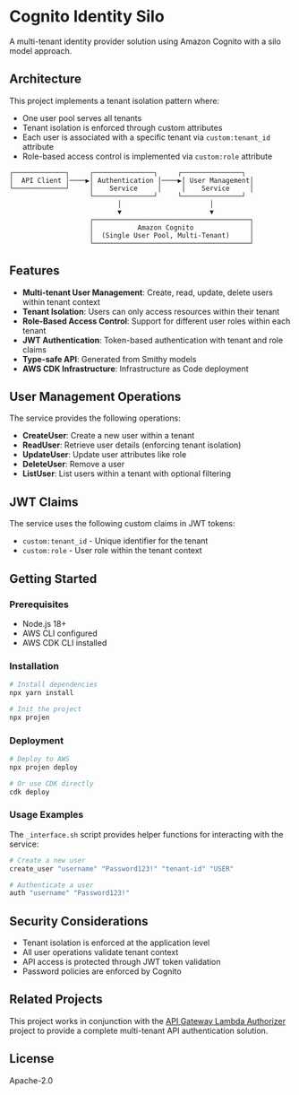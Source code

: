 # Cognito Identity Silo

A multi-tenant identity provider solution using Amazon Cognito with a silo model approach.

## Architecture

This project implements a tenant isolation pattern where:
- One user pool serves all tenants
- Tenant isolation is enforced through custom attributes
- Each user is associated with a specific tenant via `custom:tenant_id` attribute
- Role-based access control is implemented via `custom:role` attribute

```
┌─────────────┐     ┌───────────────┐     ┌───────────────┐
│  API Client │────▶│ Authentication │────▶│ User Management│
└─────────────┘     │    Service     │     │    Service     │
                    └───────────────┘     └───────────────┘
                           │                      │
                           ▼                      ▼
                    ┌───────────────────────────────────────┐
                    │           Amazon Cognito              │
                    │  (Single User Pool, Multi-Tenant)     │
                    └───────────────────────────────────────┘
```

## Features

- **Multi-tenant User Management**: Create, read, update, delete users within tenant context
- **Tenant Isolation**: Users can only access resources within their tenant
- **Role-Based Access Control**: Support for different user roles within each tenant
- **JWT Authentication**: Token-based authentication with tenant and role claims
- **Type-safe API**: Generated from Smithy models
- **AWS CDK Infrastructure**: Infrastructure as Code deployment

## User Management Operations

The service provides the following operations:

- **CreateUser**: Create a new user within a tenant
- **ReadUser**: Retrieve user details (enforcing tenant isolation)
- **UpdateUser**: Update user attributes like role
- **DeleteUser**: Remove a user
- **ListUser**: List users within a tenant with optional filtering

## JWT Claims

The service uses the following custom claims in JWT tokens:

- `custom:tenant_id` - Unique identifier for the tenant
- `custom:role` - User role within the tenant context

## Getting Started

### Prerequisites

- Node.js 18+
- AWS CLI configured
- AWS CDK CLI installed

### Installation

```bash
# Install dependencies
npx yarn install

# Init the project
npx projen
```

### Deployment

```bash
# Deploy to AWS
npx projen deploy

# Or use CDK directly
cdk deploy
```

### Usage Examples

The `_interface.sh` script provides helper functions for interacting with the service:

```bash
# Create a new user
create_user "username" "Password123!" "tenant-id" "USER"

# Authenticate a user
auth "username" "Password123!"
```

## Security Considerations

- Tenant isolation is enforced at the application level
- All user operations validate tenant context
- API access is protected through JWT token validation
- Password policies are enforced by Cognito

## Related Projects

This project works in conjunction with the [API Gateway Lambda Authorizer](../api-gateway-lambda-authorizer) project to provide a complete multi-tenant API authentication solution.

## License

Apache-2.0
